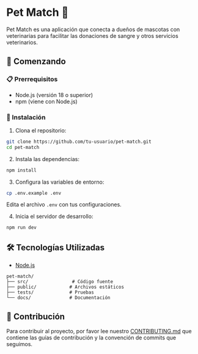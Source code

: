 # Pet Match 🐾

Pet Match es una aplicación que conecta a dueños de mascotas con veterinarias para facilitar las donaciones de sangre y otros servicios veterinarios.

## 🚀 Comenzando

### 📋 Prerrequisitos

- Node.js (versión 18 o superior)
- npm (viene con Node.js)

### 🔧 Instalación

1. Clona el repositorio:
```bash
git clone https://github.com/tu-usuario/pet-match.git
cd pet-match
```

2. Instala las dependencias:
```bash
npm install
```

3. Configura las variables de entorno:
```bash
cp .env.example .env
```
Edita el archivo `.env` con tus configuraciones.

4. Inicia el servidor de desarrollo:
```bash
npm run dev
```

## 🛠️ Tecnologías Utilizadas

- [Node.js](https://nodejs.org/)
```
pet-match/
├── src/                # Código fuente
├── public/            # Archivos estáticos
├── tests/             # Pruebas
└── docs/              # Documentación
```

## 🤝 Contribución

Para contribuir al proyecto, por favor lee nuestro [CONTRIBUTING.md](CONTRIBUTING.md) que contiene las guías de contribución y la convención de commits que seguimos.